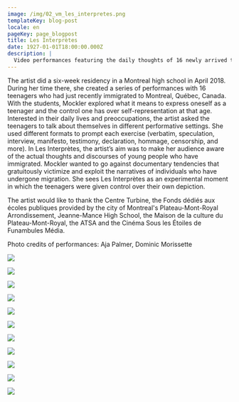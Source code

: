 ```yaml
---
image: /img/02_vm_les_interpretes.png
templateKey: blog-post
locale: en
pageKey: page_blogpost
title: Les Interprètes
date: 1927-01-01T18:00:00.000Z
description: |
  Video performances featuring the daily thoughts of 16 newly arrived teenagers
---
```

The artist did a six-week residency in a Montreal high school in April 2018. During her time there, she created a series of performances with 16 teenagers who had just recently immigrated to Montreal, Québec, Canada. With the students, Mockler explored what it means to express oneself as a teenager and the control one has over self-representation at that age. Interested in their daily lives and preoccupations, the artist asked the teenagers to talk about themselves in different performative settings. She used different formats to prompt each exercise (verbatim, speculation, interview, manifesto, testimony, declaration, hommage, censorship, and more). In Les Interprètes, the artist’s aim was to make her audience aware of the actual thoughts and discourses of young people who have immigrated. Mockler wanted to go against documentary tendencies that gratuitously victimize and exploit the narratives of individuals who have undergone migration. She sees Les Interprètes as an experimental moment in which the teenagers were given control over their own depiction.

The artist would like to thank the Centre Turbine, the Fonds dédiés aux écoles publiques provided by the city of Montreal's Plateau-Mont-Royal Arrondissement, Jeanne-Mance High School, the Maison de la culture du Plateau-Mont-Royal, the ATSA and the Cinéma Sous les Étoiles de Funambules Média.

Photo credits of performances: Aja Palmer, Dominic Morissette





![](/img/screen-shot-2019-09-23-at-10.29.59-am.png)

![](/img/screen-shot-2019-09-23-at-10.31.55-am.png)

![](/img/screen-shot-2019-09-23-at-10.34.54-am.png)

![](/img/veronica_mockler_oeuvre_les_interprètes.png)

![](/img/img_9473-copy.jpg)

![](/img/p1160601.jpg)

![](/img/screen-shot-2019-09-23-at-10.31.28-am.png)

![](/img/p1160565.png)

![](/img/02_vm_les_interpretes.png)

![](/img/dmorissette_13_dscf0093.jpg)

![](/img/palmer_7814.jpg)
